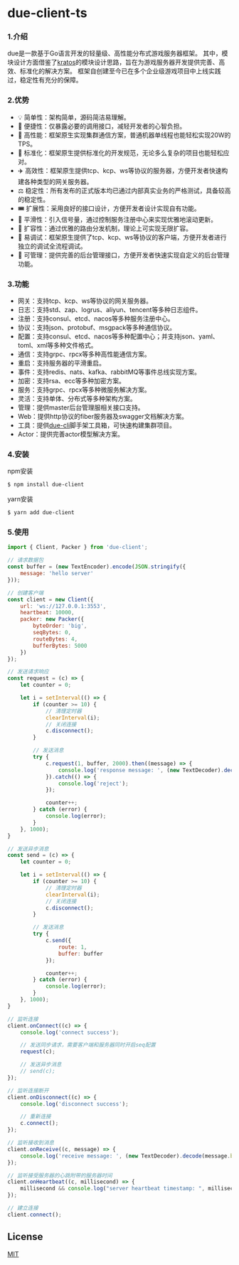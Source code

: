 # due-client-ts 

### 1.介绍

due是一款基于Go语言开发的轻量级、高性能分布式游戏服务器框架。
其中，模块设计方面借鉴了[kratos](https://github.com/go-kratos/kratos)的模块设计思路，旨在为游戏服务器开发提供完善、高效、标准化的解决方案。
框架自创建至今已在多个企业级游戏项目中上线实践过，稳定性有充分的保障。

### 2.优势

* 💡 简单性：架构简单，源码简洁易理解。
* 🚠 便捷性：仅暴露必要的调用接口，减轻开发者的心智负担。
* 🚀 高性能：框架原生实现集群通信方案，普通机器单线程也能轻松实现20W的TPS。
* 🧊 标准化：框架原生提供标准化的开发规范，无论多么复杂的项目也能轻松应对。
* ✈️ 高效性：框架原生提供tcp、kcp、ws等协议的服务器，方便开发者快速构建各种类型的网关服务器。
* ⚖️ 稳定性：所有发布的正式版本均已通过内部真实业务的严格测试，具备较高的稳定性。
* 🎟️ 扩展性：采用良好的接口设计，方便开发者设计实现自有功能。
* 🔑 平滑性：引入信号量，通过控制服务注册中心来实现优雅地滚动更新。
* 🔩 扩容性：通过优雅的路由分发机制，理论上可实现无限扩容。
* 🔧 易调试：框架原生提供了tcp、kcp、ws等协议的客户端，方便开发者进行独立的调试全流程调试。
* 🧰 可管理：提供完善的后台管理接口，方便开发者快速实现自定义的后台管理功能。

### 3.功能

* 网关：支持tcp、kcp、ws等协议的网关服务器。
* 日志：支持std、zap、logrus、aliyun、tencent等多种日志组件。
* 注册：支持consul、etcd、nacos等多种服务注册中心。
* 协议：支持json、protobuf、msgpack等多种通信协议。
* 配置：支持consul、etcd、nacos等多种配置中心；并支持json、yaml、toml、xml等多种文件格式。
* 通信：支持grpc、rpcx等多种高性能通信方案。
* 重启：支持服务器的平滑重启。
* 事件：支持redis、nats、kafka、rabbitMQ等事件总线实现方案。
* 加密：支持rsa、ecc等多种加密方案。
* 服务：支持grpc、rpcx等多种微服务解决方案。
* 灵活：支持单体、分布式等多种架构方案。
* 管理：提供master后台管理服相关接口支持。
* Web：提供http协议的fiber服务器及swagger文档解决方案。
* 工具：提供[due-cli](https://github.com/dobyte/due-cli)脚手架工具箱，可快速构建集群项目。
* Actor：提供完善actor模型解决方案。

### 4.安装

npm安装

```bash
$ npm install due-client
```

yarn安装

```bash
$ yarn add due-client
```

### 5.使用

```js
import { Client, Packer } from 'due-client';

// 请求数据包
const buffer = (new TextEncoder).encode(JSON.stringify({
    message: 'hello server'
}));

// 创建客户端
const client = new Client({
    url: 'ws://127.0.0.1:3553',
    heartbeat: 10000,
    packer: new Packer({
        byteOrder: 'big',
        seqBytes: 0,
        routeBytes: 4,
        bufferBytes: 5000
    })
});

// 发送请求响应
const request = (c) => {
    let counter = 0;

    let i = setInterval(() => {
        if (counter >= 10) {
            // 清理定时器
            clearInterval(i);
            // 关闭连接
            c.disconnect();
        }

        // 发送消息
        try {
            c.request(1, buffer, 2000).then((message) => {
                console.log('response message: ', (new TextDecoder).decode(message.buffer));
            }).catch(() => {
                console.log('reject');
            });

            counter++;
        } catch (error) {
            console.log(error);
        }
    }, 1000);
}

// 发送异步消息
const send = (c) => {
    let counter = 0;

    let i = setInterval(() => {
        if (counter >= 10) {
            // 清理定时器
            clearInterval(i);
            // 关闭连接
            c.disconnect();
        }

        // 发送消息
        try {
            c.send({
                route: 1,
                buffer: buffer
            });

            counter++;
        } catch (error) {
            console.log(error);
        }
    }, 1000);
}

// 监听连接
client.onConnect((c) => {
    console.log('connect success');

    // 发送同步请求，需要客户端和服务器同时开启seq配置
    request(c);

    // 发送异步消息
    // send(c);
});

// 监听连接断开
client.onDisconnect((c) => {
    console.log('disconnect success');

    // 重新连接
    c.connect();
});

// 监听接收到消息
client.onReceive((c, message) => {
    console.log('receive message: ', (new TextDecoder).decode(message.buffer));
});

// 监听接受服务器的心跳附带的服务器时间
client.onHeartbeat((c, millisecond) => {
    millisecond && console.log("server heartbeat timestamp: ", millisecond);
});

// 建立连接
client.connect();
```

## License

[MIT](https://tldrlegal.com/license/mit-license)